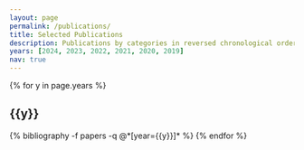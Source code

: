 ```yaml
---
layout: page
permalink: /publications/
title: Selected Publications
description: Publications by categories in reversed chronological order. Full list is available on my <a href="https://scholar.google.com/citations?hl=en&user=zQ3Jh6UAAAAJ"><b>Google Scholar</b></a>.
years: [2024, 2023, 2022, 2021, 2020, 2019]
nav: true
---
```


<div class="publications">

{% for y in page.years %}
  <h2 class="year">{{y}}</h2>
  {% bibliography -f papers -q @*[year={{y}}]* %}
{% endfor %}

</div>

